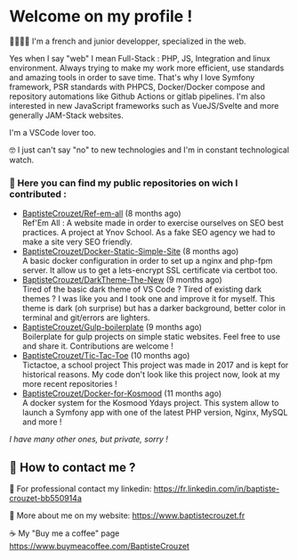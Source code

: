 # Welcome on my profile !

👨‍💻🇫🇷 I'm a french and junior developper, specialized in the web.

Yes when I say "web" I mean Full-Stack : PHP, JS, Integration and linux environment.
Always trying to make my work more efficient, use standards and amazing tools in order to save time. That's why I love Symfony framework, PSR standards with PHPCS, Docker/Docker compose and repository automations like Github Actions or gitlab pipelines.
I'm also interested in new JavaScript frameworks such as VueJS/Svelte and more generally JAM-Stack websites.

I'm a VSCode lover too.

🤓 I just can't say "no" to new technologies and I'm in constant technological watch.

### 🏁 Here you can find my public repositories on wich I contributed :


* [BaptisteCrouzet/Ref-em-all](https://github.com/BaptisteCrouzet/Ref-em-all) (8 months ago)<br>
    Ref&#39;Em All : A website made in order to exercise ourselves on SEO best practices. A project at Ynov School. As a fake SEO agency we had to make a site very SEO friendly.
* [BaptisteCrouzet/Docker-Static-Simple-Site](https://github.com/BaptisteCrouzet/Docker-Static-Simple-Site) (8 months ago)<br>
    A basic docker configuration in order to set up a nginx and php-fpm server. It allow us to get a lets-encrypt SSL certificate via certbot too.
* [BaptisteCrouzet/DarkTheme-The-New](https://github.com/BaptisteCrouzet/DarkTheme-The-New) (9 months ago)<br>
    Tired of the basic dark theme of VS Code ? Tired of existing dark themes ? I was like you and I took one and improve it for myself. This theme is dark (oh surprise) but has a darker background, better color in terminal and git/errors are lighters.
* [BaptisteCrouzet/Gulp-boilerplate](https://github.com/BaptisteCrouzet/Gulp-boilerplate) (9 months ago)<br>
    Boilerplate for gulp projects on simple static websites. Feel free to use and share it. Contributions are welcome !
* [BaptisteCrouzet/Tic-Tac-Toe](https://github.com/BaptisteCrouzet/Tic-Tac-Toe) (10 months ago)<br>
    Tictactoe, a school project This project was made in 2017 and is kept for historical reasons. My code don&#39;t look like this project now, look at my more recent repositories !
* [BaptisteCrouzet/Docker-for-Kosmood](https://github.com/BaptisteCrouzet/Docker-for-Kosmood) (11 months ago)<br>
    A docker system for the Kosmood Ydays project. This system allow to launch a Symfony app with one of the latest PHP version, Nginx, MySQL and more !

*I have many other ones, but private, sorry !*

## 💬 How to contact me ?

🔎 For professional contact my linkedin: https://fr.linkedin.com/in/baptiste-crouzet-bb550914a

🔗 More about me on my website: https://www.baptistecrouzet.fr

☕ My "Buy me a coffee" page https://www.buymeacoffee.com/BaptisteCrouzet
